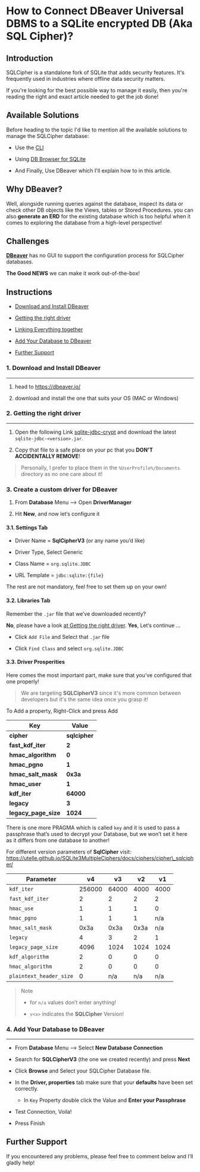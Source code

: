 # How to Connect DBeaver Universal DBMS to a SQLite encrypted DB (Aka SQL Cipher)?

## Introduction

SQLCipher is a standalone fork of SQLite that adds security features. It's frequently used in industries where offline data security matters.

If you're looking for the best possible way to manage it easily, then you're reading the right and exact article needed to get the job done!

## Available Solutions

Before heading to the topic I'd like to mention all the available solutions to manage the SQLCipher database:

* Use the [CLI](https://github.com/sqlcipher/sqlcipher)
    
* Using [DB Browser for SQLite](https://sqlitebrowser.org/)
    
* And Finally, Use DBeaver which I'll explain how to in this article.
    

## Why DBeaver?

Well, alongside running queries against the database, inspect its data or check other DB objects like the Views, tables or Stored Procedures. you can also **generate an ERD** for the existing database which is too helpful when it comes to exploring the database from a high-level perspective!

## Challenges

[**DBeaver**](https://dbeaver.io/) has no GUI to support the configuration process for SQLCipher databases.

**The Good NEWS** we can make it work out-of-the-box!

## Instructions

* [Download and Install DBeaver](#Download-and-Install-DBeaver)
    
* [Getting the right driver](#getting-the-right-driver)
    
* [Linking Everything together](#linking-everything-together)
    
* [Add Your Database to DBeaver](#Add-Your-Database-to-DBeaver)
    
* [Further Support](#further-support)
    

### 1\. Download and Install DBeaver

---

1. head to https://dbeaver.io/
    
2. download and install the one that suits your OS (MAC or Windows)
    

### 2\. Getting the right driver

---

1. Open the following Link [sqlite-jdbc-crypt](https://github.com/Willena/sqlite-jdbc-crypt/releases) and download the latest `sqlite-jdbc-<version>.jar`.
    
2. Copy that file to a safe place on your pc that you **DON'T ACCIDENTALLY REMOVE**!
    

> Personally, I prefer to place them in the `%UserProfile%/Documents` directory as no one care about it!

### 3\. Create a custom driver for DBeaver

1. From **Database** Menu --&gt; Open **DriverManager**
    
2. Hit **New**, and now let‘s configure it
    

#### 3.1. Settings Tab

* Driver Name = **SqlCipherV3** (or any name you’d like)
    
* Driver Type, Select Generic
    
* Class Name = `org.sqlite.JDBC`
    
* URL Template = `jdbc:sqlite:{file}`
    

The rest are not mandatory, feel free to set them up on your own!

#### 3.2. Libraries Tab

Remember the `.jar` file that we’ve downloaded recently?

**No**, please have a look [at Getting the right driver](#getting-the-right-driver). **Yes**, Let‘s continue ...

* Click `Add File` and Select that `.jar` file
    
* Click `Find Class` and select `org.sqlite.JDBC`
    

#### 3.3. Driver Prosperities

Here comes the most important part, make sure that you’ve configured that one properly!

> We are targeting **SQLCipherV3** since it's more common between developers but it's the same idea once you grasp it!

To Add a property, Right-Click and press Add

| Key | Value |
| --- | --- |
| **cipher** | **sqlcipher** |
| **fast\_kdf\_iter** | **2** |
| **hmac\_algorithm** | **0** |
| **hmac\_pgno** | **1** |
| **hmac\_salt\_mask** | **0x3a** |
| **hmac\_user** | **1** |
| **kdf\_iter** | **64000** |
| **legacy** | **3** |
| **legacy\_page\_size** | **1024** |

There is one more PRAGMA which is called `key` and it is used to pass a passphrase that’s used to decrypt your Database, but we won’t set it here as it differs from one database to another!

For different version parameters of **SqlCipher** visit: https://utelle.github.io/SQLite3MultipleCiphers/docs/ciphers/cipher\_sqlcipher/

| Parameter | v4 | v3 | v2 | v1 |
| --- | --- | --- | --- | --- |
| `kdf_iter` | 256000 | 64000 | 4000 | 4000 |
| `fast_kdf_iter` | 2 | 2 | 2 | 2 |
| `hmac_use` | 1 | 1 | 1 | 0 |
| `hmac_pgno` | 1 | 1 | 1 | n/a |
| `hmac_salt_mask` | 0x3a | 0x3a | 0x3a | n/a |
| `legacy` | 4 | 3 | 2 | 1 |
| `legacy_page_size` | 4096 | 1024 | 1024 | 1024 |
| `kdf_algorithm` | 2 | 0 | 0 | 0 |
| `hmac_algorithm` | 2 | 0 | 0 | 0 |
| `plaintext_header_size` | 0 | n/a | n/a | n/a |

> Note
> 
> * for `n/a` values don’t enter anything!
>     
> * `v<x>` indicates the **SQLCipher** Version!
>     

### 4\. Add Your Database to DBeaver

---

* From **Database** Menu —&gt; Select **New Database Connection**
    
* Search for **SQLCipherV3** (the one we created recently) and press **Next**
    
* Click **Browse** and Select your SQLCipher Database file.
    
* In the **Driver, properties** tab make sure that your **defaults** have been set correctly.
    
    * In `Key` Property double click the Value and **Enter your Passphrase**
        
* Test Connection, Voila!
    
* Press Finish
    

## Further Support

If you encountered any problems, please feel free to comment below and I’ll gladly help!